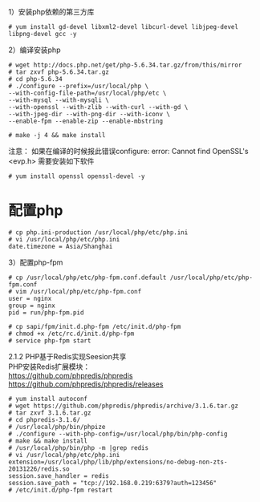 1）安装php依赖的第三方库
```
# yum install gd-devel libxml2-devel libcurl-devel libjpeg-devel libpng-devel gcc -y
```

2）编译安装php
```
# wget http://docs.php.net/get/php-5.6.34.tar.gz/from/this/mirror
# tar zxvf php-5.6.34.tar.gz
# cd php-5.6.34
# ./configure --prefix=/usr/local/php \
--with-config-file-path=/usr/local/php/etc \
--with-mysql --with-mysqli \
--with-openssl --with-zlib --with-curl --with-gd \
--with-jpeg-dir --with-png-dir --with-iconv \
--enable-fpm --enable-zip --enable-mbstring

# make -j 4 && make install
```

注意： 如果在编译的时候报此错误configure: error: Cannot find OpenSSL's <evp.h> 需要安装如下软件
```
# yum install openssl openssl-devel -y
```



# 配置php
```
# cp php.ini-production /usr/local/php/etc/php.ini
# vi /usr/local/php/etc/php.ini
date.timezone = Asia/Shanghai
```

3）配置php-fpm
```
# cp /usr/local/php/etc/php-fpm.conf.default /usr/local/php/etc/php-fpm.conf
# vim /usr/local/php/etc/php-fpm.conf
user = nginx
group = nginx
pid = run/php-fpm.pid

# cp sapi/fpm/init.d.php-fpm /etc/init.d/php-fpm
# chmod +x /etc/rc.d/init.d/php-fpm
# service php-fpm start
```

2.1.2 PHP基于Redis实现Seesion共享  
PHP安装Redis扩展模块：  
https://github.com/phpredis/phpredis  
https://github.com/phpredis/phpredis/releases  

```
# yum install autoconf
# wget https://github.com/phpredis/phpredis/archive/3.1.6.tar.gz
# tar zxvf 3.1.6.tar.gz
# cd phpredis-3.1.6/
# /usr/local/php/bin/phpize
# ./configure --with-php-config=/usr/local/php/bin/php-config
# make && make install
# /usr/local/php/bin/php -m |grep redis
# vi /usr/local/php/etc/php.ini
extension=/usr/local/php/lib/php/extensions/no-debug-non-zts-20131226/redis.so
session.save_handler = redis
session.save_path = "tcp://192.168.0.219:6379?auth=123456"
# /etc/init.d/php-fpm restart
```
